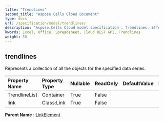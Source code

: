 ```yaml
---
title: "Trendlines"
second_title: "Aspose.Cells Cloud Document"
type: docs
url: /specification/model/trendlines/
description: "Aspose.Cells Cloud model specification : Trendlines. Effortlessly handle Excel and other spreadsheet documents with features like opening, generating, editing, splitting, merging, comparing, and converting."
kwords: Excel, Office, Spreadsheet, Cloud REST API, Trendlines
weight: 50
---
```


## **trendlines**

Represents a collection of all the  objects for the specified data series. 

| Property Name | Property Type | Nullable |  ReadOnly | DefaultValue | Description | 
| :- | :- | :- |:- |  :- | :- |
| TrendlineList | Container | True |  False |  |  |  
| link | Class:Link | True |  False |  |  |  

**Parent Name** : [LinkElement](/specification/model/linkelement)

